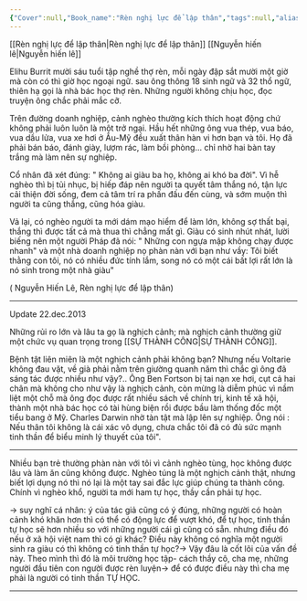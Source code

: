 ```yaml
---
{"Cover":null,"Book_name":"Rèn nghị lực để lập thân","tags":null,"aliases":null,"author":"nguyễn hiến lê","link":null,"dg-publish":true,"permalink":"/Book_ Reading 2024/Những câu nói hay trong sách/Nhà bác học thợ rèn Elihu Burrit/","dgPassFrontmatter":true,"noteIcon":"2","created":"2024-02-29T09:58:52.018+07:00","updated":"2023-12-22T13:45:32.000+07:00"}
---
```


[[Rèn nghị lực để lập thân\|Rèn nghị lực để lập thân]]
[[Nguyễn hiến lê\|Nguyễn hiến lê]]

Elihu Burrit mười sáu tuổi tập nghề thợ rèn, mỗi ngày đập sắt mười một giờ mà còn có thì giờ học ngoại ngữ. sau ông thông 18 sinh ngữ và 32 thổ ngữ, thiên hạ gọi là nhà bác học thợ rèn. Những người không chịu học, đọc truyện ông chắc phải mắc cỡ.


Trên đường doanh nghiệp, cảnh nghèo thường kích thích hoạt động chứ không phải luôn luôn là một trở ngại.
Hầu hết những ông vua thép, vua báo, vua dầu lửa, vua xe hơi ở Âu-Mỹ đều xuất thân hàn vi hơn bạn và tôi. Họ đã phải bán báo, đánh giày, lượm rác, làm bồi phòng... chỉ nhờ hai bàn tay trắng mà làm nên sự nghiệp.

Cổ nhân đã xét đúng: " Không ai giàu ba họ, không ai khó ba đời". Vì hễ nghèo thì bị tủi nhục, bị hiếp đáp nên người ta quyết tâm thắng nó, tận lực cải thiện đời sống, đem cả tâm trí ra phấn đấu đến cùng, và sớm muộn thì người ta cũng thắng, cũng hóa giàu.

Vả lại, có nghèo người ta mới dám mạo hiểm để làm lớn, không sợ thất bại, thắng thì được tất cả mà thua thì chẳng mất gì. Giàu có sinh nhút nhát, lười biếng nên một người Pháp đã nói: " Những con ngựa mập không chạy được nhanh" và một nhà doanh nghiệp nọ phàn nàn với bạn như vầy: Tôi biết thằng con tôi, nó có nhiều đức tính lắm, song nó có một cái bất lợi rất lớn là nó sinh trong một nhà giàu"

 ( Nguyễn Hiến Lê, Rèn nghị lực để lập thân)
 
---
Update 22.dec.2013

Những rủi ro lớn và lâu ta gọ là nghịch cảnh; mà nghịch cảnh thường giữ một chức vụ quan trọng trong [[SỰ THÀNH CÔNG\|SỰ THÀNH CÔNG]].

Bệnh tật liên miên là một nghịch cảnh phải không bạn?
Nhưng nếu Voltarie không đau vặt, về già phải nằm trên giường quanh  năm thì chắc gì ông đã sáng tác được nhiều như vậy?..
Ông Ben Fortson bị tai nạn xe hơi, cụt cả hai chân mà không cho như vậy là nghịch cảnh, còn mừng là diễm phúc vì nầm liệt một chỗ mà ông đọc được rất nhiều sách về chính trị, kinh tế xã hội, thành một nhà bác học có tài hùng biện rồi được bầu làm thống đốc một tiểu bang ở Mỹ.
Charles Darwin nhờ tàn tật mà lập lên sự nghiệp. Ông nói : Nếu thân tôi không là cái xác vô dụng, chưa chắc tôi đã có đủ sức mạnh tinh thần để biểu minh lý thuyết của tôi".

---
Nhiều bạn trẻ thường phàn nàn với tôi vì cảnh nghèo tùng, học không được lâu và làm ăn cũng không được. Nghèo túng là một nghịch cảnh thật, nhưng biết lợi dụng nó thì nó lại là một tay sai đắc lực giúp chúng ta thành công. Chính vì nghèo khổ, người ta mới ham tự học, thầy cần phải tự học.

-> suy nghĩ cá nhân: ý của tác giả cũng có ý đúng, những người có hoàn cảnh khó khăn hơn thì có thể có động lực để vượt khó, để tự học, tinh thần tự học sẽ hơn nhiều so với những người cái gì cũng có sẵn. nhưng điều đó nếu ở xã hội việt nam thì có gì khác? Điều này không có nghĩa một người sinh ra giàu có thì không có tinh thần tự học?-> Vậy đâu là cốt lõi của vấn đề này. Theo mình thì đó là môi trường học tập- cách thầy cô, cha mẹ, những người đầu tiên con người được rèn luyện-> để có được điều này thì cha mẹ phải là người có tinh thần TỰ HỌC.

---
